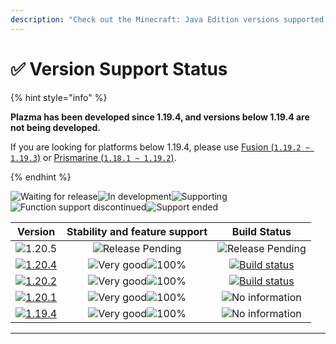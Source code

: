 ```yaml
---
description: "Check out the Minecraft: Java Edition versions supported by Plazma."
---
```


# ✅ Version Support Status

{% hint style="info" %}

**Plazma has been developed since 1.19.4, and versions below 1.19.4 are not being developed.**

If you are looking for platforms below 1.19.4, please use [Fusion (`1.19.2 ~ 1.19.3`)](https://github.com/RuinedTechnologyUnify/Fusion) or [Prismarine (`1.18.1 ~ 1.19.2`)](https://github.com/PrismarineTeam/Prismarine).

{% endhint %}

[wtr]: https://badge.plazmamc.org/0/Waiting%20for%20Release
[ukn]: https://badge.plazmamc.org/0/No%20information
[vgd]: https://badge.plazmamc.org/1/Very%20good
[100]: https://badge.plazmamc.org/percent/100

![Waiting for release][wtr]![In development](https://badge.plazmamc.org/1/In%20development)![Supporting](https://badge.plazmamc.org/2/Supporting)![Function support discontinued](https://badge.plazmamc.org/6/Function%20support%20discontinued)![Support ended](https://badge.plazmamc.org/4/Support%20ended)

|                                      Version                                      | Stability and feature support |                                              Build Status                                             |
| :-------------------------------------------------------------------------------: | :---------------------------: | :---------------------------------------------------------------------------------------------------: |
|                   ![1.20.5](https://badge.plazmamc.org/0/1.20.5)                  |    ![Release Pending][wtr]    |                                        ![Release Pending][wtr]                                        |
| [![1.20.4](https://badge.plazmamc.org/2/1.20.4)](https://git.plazmamc.org/1.20.4) | ![Very good][vgd]![100%][100] | [![Build status](https://build.plazmamc.org/1.20.4)](https://build.plazmamc.org/1.20.4?redirect=true) |
| [![1.20.2](https://badge.plazmamc.org/6/1.20.2)](https://git.plazmamc.org/1.20.2) | ![Very good][vgd]![100%][100] | [![Build status](https://build.plazmamc.org/1.20.2)](https://build.plazmamc.org/1.20.2?redirect=true) |
| [![1.20.1](https://badge.plazmamc.org/4/1.20.1)](https://git.plazmamc.org/1.20.1) | ![Very good][vgd]![100%][100] |                                         ![No information][ukn]                                        |
| [![1.19.4](https://badge.plazmamc.org/4/1.19.4)](https://git.plazmamc.org/1.19.4) | ![Very good][vgd]![100%][100] |                                         ![No information][ukn]                                        |

***
